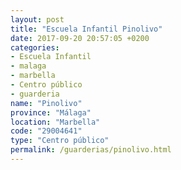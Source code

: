 ```yaml
---
layout: post
title: "Escuela Infantil Pinolivo"
date: 2017-09-20 20:57:05 +0200
categories:
- Escuela Infantil
- malaga
- marbella
- Centro público
- guarderia
name: "Pinolivo"
province: "Málaga"
location: "Marbella"
code: "29004641"
type: "Centro público"
permalink: /guarderias/pinolivo.html
---
```

